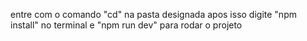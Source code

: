 entre com o comando "cd" na pasta designada apos isso digite "npm install" no terminal e "npm run dev" para rodar o projeto
